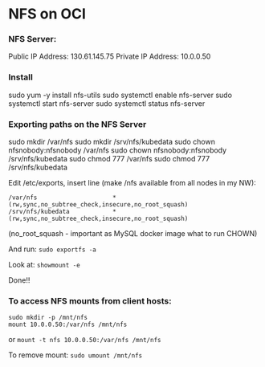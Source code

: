# NFS on OCI

### NFS Server:
Public IP Address:  130.61.145.75
Private IP Address: 10.0.0.50

### Install
sudo yum -y install nfs-utils
sudo systemctl enable nfs-server
sudo systemctl start nfs-server
sudo systemctl status nfs-server

### Exporting paths on the NFS Server
sudo mkdir /var/nfs
sudo mkdir /srv/nfs/kubedata
sudo chown nfsnobody:nfsnobody /var/nfs
sudo chown nfsnobody:nfsnobody /srv/nfs/kubedata
sudo chmod 777 /var/nfs
sudo chmod 777 /srv/nfs/kubedata

Edit /etc/exports, insert line (make /nfs available from all nodes in my NW):
```
/var/nfs                     *(rw,sync,no_subtree_check,insecure,no_root_squash)
/srv/nfs/kubedata            *(rw,sync,no_subtree_check,insecure,no_root_squash)
```
(no_root_squash - important as MySQL docker image what to run CHOWN)

And run: ```sudo exportfs -a```

Look at: ```showmount -e```

Done!!

### To access NFS mounts from client hosts:
```
sudo mkdir -p /mnt/nfs
mount 10.0.0.50:/var/nfs /mnt/nfs
```
or
```mount -t nfs 10.0.0.50:/var/nfs /mnt/nfs```

To remove mount: ```sudo umount /mnt/nfs```
